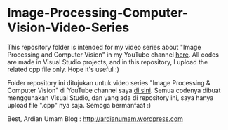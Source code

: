 # Image-Processing-Computer-Vision-Video-Series
This repository folder is intended for my video series about "Image Processing and Computer Vision" in my YouTube channel [here](https://www.youtube.com/watch?v=LUq072G3bYo&amp;list=PLkRkKTC6HZMzu_DOlmT45Jdf4kFHYrqFI). All codes are made in Visual Studio projects, and in this repository, I upload the related cpp file only. Hope it's useful :)


Folder repository ini ditujukan untuk video series "Image Processing & Computer Vision" di YouTube channel saya [di sini](https://www.youtube.com/watch?v=LUq072G3bYo&amp;list=PLkRkKTC6HZMzu_DOlmT45Jdf4kFHYrqFI). Semua codenya dibuat menggunakan Visual Studio, dan yang ada di repository ini, saya hanya upload file ".cpp" nya saja. Semoga bermanfaat :)

Best, 
Ardian Umam
Blog : http://ardianumam.wordpress.com
